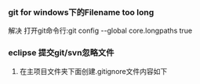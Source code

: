 ### git for windows下的Filename too long
解决
打开git命令行:git config --global core.longpaths true

### eclipse 提交git/svn忽略文件
1. 在主项目文件夹下面创建.gitignore文件内容如下